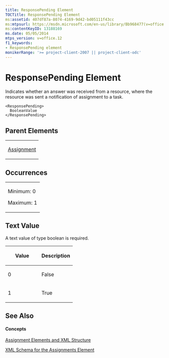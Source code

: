 ```yaml
---
title: ResponsePending Element
TOCTitle: ResponsePending Element
ms:assetid: 407df87a-8074-4169-9d42-bd05111f43cc
ms:mtpsurl: https://msdn.microsoft.com/en-us/library/Bb968477(v=office.12)
ms:contentKeyID: 13188169
ms.date: 05/05/2014
mtps_version: v=office.12
f1_keywords:
- ResponsePending element
monikerRange: '>= project-client-2007 || project-client-odc'
---
```


# ResponsePending Element




Indicates whether an answer was received from a resource, where the resource was sent a notification of assignment to a task.

    <ResponsePending>
      BooleanValue
    </ResponsePending>

## Parent Elements

<table>
<colgroup>
<col style="width: 100%" />
</colgroup>
<tbody>
<tr class="odd">
<td><p><a href="assignment-element.md">Assignment</a></p></td>
</tr>
</tbody>
</table>

## Occurrences

<table>
<colgroup>
<col style="width: 100%" />
</colgroup>
<tbody>
<tr class="odd">
<td><p>Minimum: 0</p>
<p>Maximum: 1</p></td>
</tr>
</tbody>
</table>

## Text Value

A text value of type boolean is required.

<table>
<colgroup>
<col style="width: 50%" />
<col style="width: 50%" />
</colgroup>
<thead>
<tr class="header">
<th><p>Value</p></th>
<th><p>Description</p></th>
</tr>
</thead>
<tbody>
<tr class="odd">
<td><p>0</p></td>
<td><p>False</p></td>
</tr>
<tr class="even">
<td><p>1</p></td>
<td><p>True</p></td>
</tr>
</tbody>
</table>

## See Also

#### Concepts

[Assignment Elements and XML Structure](assignment-elements-and-xml-structure.md)

[XML Schema for the Assignments Element](xml-schema-for-the-assignments-element.md)

